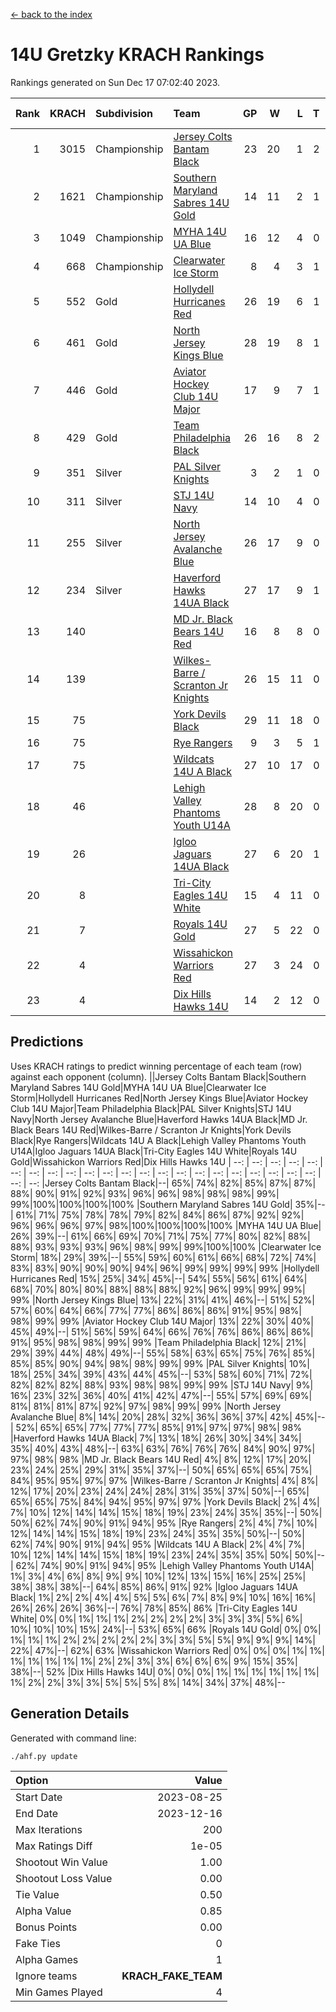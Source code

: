 [<- back to the index](readme.md)
# 14U Gretzky KRACH Rankings
Rankings generated on Sun Dec 17 07:02:40 2023.

Rank|KRACH|Subdivision|Team|GP|W|L|T|OTW|OTL|SoS|Exp Wins|Win Diff
---:|---:|:---|:---|---:|---:|---:|---:|---:|---:|---:|---:|---:
1|3015|Championship|[Jersey Colts Bantam Black](https://gamesheetstats.com/seasons/3659/teams/140580/schedule)|23|20|1|2|2|0|331|21.8|-0.0
2|1621|Championship|[Southern Maryland Sabres 14U Gold](https://gamesheetstats.com/seasons/3659/teams/140588/schedule)|14|11|2|1|0|0|472|12.3|-0.0
3|1049|Championship|[MYHA 14U UA Blue](https://gamesheetstats.com/seasons/3659/teams/140583/schedule)|16|12|4|0|2|2|477|12.8|-0.0
4|668|Championship|[Clearwater Ice Storm](https://gamesheetstats.com/seasons/3659/teams/142500/schedule)|8|4|3|1|0|0|811|5.3|-0.0
5|552|Gold|[Hollydell Hurricanes Red](https://gamesheetstats.com/seasons/3659/teams/140578/schedule)|26|19|6|1|1|1|370|20.4|0.0
6|461|Gold|[North Jersey Kings Blue](https://gamesheetstats.com/seasons/3659/teams/140585/schedule)|28|19|8|1|3|1|428|20.4|0.0
7|446|Gold|[Aviator Hockey Club 14U Major](https://gamesheetstats.com/seasons/3659/teams/140575/schedule)|17|9|7|1|1|1|733|10.3|-0.0
8|429|Gold|[Team Philadelphia Black](https://gamesheetstats.com/seasons/3659/teams/140590/schedule)|26|16|8|2|2|2|557|17.8|-0.0
9|351|Silver|[PAL Silver Knights](https://gamesheetstats.com/seasons/3659/teams/140614/schedule)|3|2|1|0|0|0|226|2.8|-0.0
10|311|Silver|[STJ 14U Navy](https://gamesheetstats.com/seasons/3659/teams/140589/schedule)|14|10|4|0|0|1|351|10.9|0.0
11|255|Silver|[North Jersey Avalanche Blue](https://gamesheetstats.com/seasons/3659/teams/140584/schedule)|26|17|9|0|0|1|406|17.9|0.0
12|234|Silver|[Haverford Hawks 14UA Black](https://gamesheetstats.com/seasons/3659/teams/140577/schedule)|27|17|9|1|0|2|312|18.4|0.0
13|140||[MD Jr. Black Bears 14U Red](https://gamesheetstats.com/seasons/3659/teams/140581/schedule)|16|8|8|0|0|1|233|8.9|0.0
14|139||[Wilkes-Barre / Scranton Jr Knights](https://gamesheetstats.com/seasons/3659/teams/140593/schedule)|26|15|11|0|2|0|214|15.9|0.0
15|75||[York Devils Black](https://gamesheetstats.com/seasons/3659/teams/140595/schedule)|29|11|18|0|1|0|426|11.9|0.0
16|75||[Rye Rangers](https://gamesheetstats.com/seasons/3659/teams/140587/schedule)|9|3|5|1|1|1|335|4.4|0.0
17|75||[Wildcats 14U A Black](https://gamesheetstats.com/seasons/3659/teams/140592/schedule)|27|10|17|0|1|2|615|10.9|0.0
18|46||[Lehigh Valley Phantoms Youth U14A](https://gamesheetstats.com/seasons/3659/teams/140582/schedule)|28|8|20|0|0|0|525|8.9|0.0
19|26||[Igloo Jaguars 14UA Black](https://gamesheetstats.com/seasons/3659/teams/140579/schedule)|27|6|20|1|0|0|436|7.4|0.0
20|8||[Tri-City Eagles 14U White](https://gamesheetstats.com/seasons/3659/teams/140591/schedule)|15|4|11|0|0|0|127|4.9|0.0
21|7||[Royals 14U Gold](https://gamesheetstats.com/seasons/3659/teams/140586/schedule)|27|5|22|0|0|1|132|5.9|0.0
22|4||[Wissahickon Warriors Red](https://gamesheetstats.com/seasons/3659/teams/140594/schedule)|27|3|24|0|0|0|221|3.9|0.0
23|4||[Dix Hills Hawks 14U](https://gamesheetstats.com/seasons/3659/teams/140576/schedule)|14|2|12|0|0|0|165|2.9|0.0

## Predictions
Uses KRACH ratings to predict winning percentage of each team (row) against each opponent (column).
||Jersey Colts Bantam Black|Southern Maryland Sabres 14U Gold|MYHA 14U UA Blue|Clearwater Ice Storm|Hollydell Hurricanes Red|North Jersey Kings Blue|Aviator Hockey Club 14U Major|Team Philadelphia Black|PAL Silver Knights|STJ 14U Navy|North Jersey Avalanche Blue|Haverford Hawks 14UA Black|MD Jr. Black Bears 14U Red|Wilkes-Barre / Scranton Jr Knights|York Devils Black|Rye Rangers|Wildcats 14U A Black|Lehigh Valley Phantoms Youth U14A|Igloo Jaguars 14UA Black|Tri-City Eagles 14U White|Royals 14U Gold|Wissahickon Warriors Red|Dix Hills Hawks 14U
| --: | --: | --: | --: | --: | --: | --: | --: | --: | --: | --: | --: | --: | --: | --: | --: | --: | --: | --: | --: | --: | --: | --: | --: 
|Jersey Colts Bantam Black|--| 65%| 74%| 82%| 85%| 87%| 87%| 88%| 90%| 91%| 92%| 93%| 96%| 96%| 98%| 98%| 98%| 99%| 99%|100%|100%|100%|100%
|Southern Maryland Sabres 14U Gold| 35%|--| 61%| 71%| 75%| 78%| 78%| 79%| 82%| 84%| 86%| 87%| 92%| 92%| 96%| 96%| 96%| 97%| 98%|100%|100%|100%|100%
|MYHA 14U UA Blue| 26%| 39%|--| 61%| 66%| 69%| 70%| 71%| 75%| 77%| 80%| 82%| 88%| 88%| 93%| 93%| 93%| 96%| 98%| 99%| 99%|100%|100%
|Clearwater Ice Storm| 18%| 29%| 39%|--| 55%| 59%| 60%| 61%| 66%| 68%| 72%| 74%| 83%| 83%| 90%| 90%| 90%| 94%| 96%| 99%| 99%| 99%| 99%
|Hollydell Hurricanes Red| 15%| 25%| 34%| 45%|--| 54%| 55%| 56%| 61%| 64%| 68%| 70%| 80%| 80%| 88%| 88%| 88%| 92%| 96%| 99%| 99%| 99%| 99%
|North Jersey Kings Blue| 13%| 22%| 31%| 41%| 46%|--| 51%| 52%| 57%| 60%| 64%| 66%| 77%| 77%| 86%| 86%| 86%| 91%| 95%| 98%| 98%| 99%| 99%
|Aviator Hockey Club 14U Major| 13%| 22%| 30%| 40%| 45%| 49%|--| 51%| 56%| 59%| 64%| 66%| 76%| 76%| 86%| 86%| 86%| 91%| 95%| 98%| 98%| 99%| 99%
|Team Philadelphia Black| 12%| 21%| 29%| 39%| 44%| 48%| 49%|--| 55%| 58%| 63%| 65%| 75%| 76%| 85%| 85%| 85%| 90%| 94%| 98%| 98%| 99%| 99%
|PAL Silver Knights| 10%| 18%| 25%| 34%| 39%| 43%| 44%| 45%|--| 53%| 58%| 60%| 71%| 72%| 82%| 82%| 82%| 88%| 93%| 98%| 98%| 99%| 99%
|STJ 14U Navy|  9%| 16%| 23%| 32%| 36%| 40%| 41%| 42%| 47%|--| 55%| 57%| 69%| 69%| 81%| 81%| 81%| 87%| 92%| 97%| 98%| 99%| 99%
|North Jersey Avalanche Blue|  8%| 14%| 20%| 28%| 32%| 36%| 36%| 37%| 42%| 45%|--| 52%| 65%| 65%| 77%| 77%| 77%| 85%| 91%| 97%| 97%| 98%| 98%
|Haverford Hawks 14UA Black|  7%| 13%| 18%| 26%| 30%| 34%| 34%| 35%| 40%| 43%| 48%|--| 63%| 63%| 76%| 76%| 76%| 84%| 90%| 97%| 97%| 98%| 98%
|MD Jr. Black Bears 14U Red|  4%|  8%| 12%| 17%| 20%| 23%| 24%| 25%| 29%| 31%| 35%| 37%|--| 50%| 65%| 65%| 65%| 75%| 84%| 95%| 95%| 97%| 97%
|Wilkes-Barre / Scranton Jr Knights|  4%|  8%| 12%| 17%| 20%| 23%| 24%| 24%| 28%| 31%| 35%| 37%| 50%|--| 65%| 65%| 65%| 75%| 84%| 94%| 95%| 97%| 97%
|York Devils Black|  2%|  4%|  7%| 10%| 12%| 14%| 14%| 15%| 18%| 19%| 23%| 24%| 35%| 35%|--| 50%| 50%| 62%| 74%| 90%| 91%| 94%| 95%
|Rye Rangers|  2%|  4%|  7%| 10%| 12%| 14%| 14%| 15%| 18%| 19%| 23%| 24%| 35%| 35%| 50%|--| 50%| 62%| 74%| 90%| 91%| 94%| 95%
|Wildcats 14U A Black|  2%|  4%|  7%| 10%| 12%| 14%| 14%| 15%| 18%| 19%| 23%| 24%| 35%| 35%| 50%| 50%|--| 62%| 74%| 90%| 91%| 94%| 95%
|Lehigh Valley Phantoms Youth U14A|  1%|  3%|  4%|  6%|  8%|  9%|  9%| 10%| 12%| 13%| 15%| 16%| 25%| 25%| 38%| 38%| 38%|--| 64%| 85%| 86%| 91%| 92%
|Igloo Jaguars 14UA Black|  1%|  2%|  2%|  4%|  4%|  5%|  5%|  6%|  7%|  8%|  9%| 10%| 16%| 16%| 26%| 26%| 26%| 36%|--| 76%| 78%| 85%| 86%
|Tri-City Eagles 14U White|  0%|  0%|  1%|  1%|  1%|  2%|  2%|  2%|  2%|  3%|  3%|  3%|  5%|  6%| 10%| 10%| 10%| 15%| 24%|--| 53%| 65%| 66%
|Royals 14U Gold|  0%|  0%|  1%|  1%|  1%|  2%|  2%|  2%|  2%|  2%|  3%|  3%|  5%|  5%|  9%|  9%|  9%| 14%| 22%| 47%|--| 62%| 63%
|Wissahickon Warriors Red|  0%|  0%|  0%|  1%|  1%|  1%|  1%|  1%|  1%|  1%|  2%|  2%|  3%|  3%|  6%|  6%|  6%|  9%| 15%| 35%| 38%|--| 52%
|Dix Hills Hawks 14U|  0%|  0%|  0%|  1%|  1%|  1%|  1%|  1%|  1%|  1%|  2%|  2%|  3%|  3%|  5%|  5%|  5%|  8%| 14%| 34%| 37%| 48%|--

## Generation Details

Generated with command line:
```
./ahf.py update
```

| Option | Value |
| :----- | ----: |
| Start Date | 2023-08-25 |
| End Date | 2023-12-16 |
| Max Iterations | 200 |
| Max Ratings Diff | 1e-05 |
| Shootout Win Value | 1.00 |
| Shootout Loss Value | 0.00 |
| Tie Value | 0.50 |
| Alpha Value | 0.85 |
| Bonus Points | 0.00 |
| Fake Ties | 0 |
| Alpha Games | 1 |
| Ignore teams | __KRACH_FAKE_TEAM__ |
| Min Games Played | 4 |

